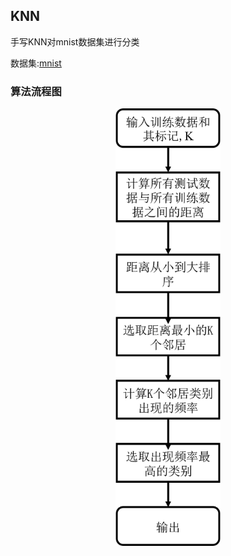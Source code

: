 ## KNN
手写KNN对mnist数据集进行分类

数据集:[mnist](http://yann.lecun.com/exdb/mnist/)  

### 算法流程图
<div align='center'>
  <img src='https://github.com/Luxlios/Figure/blob/main/KNN/knn.png' height='700'>
</div>
